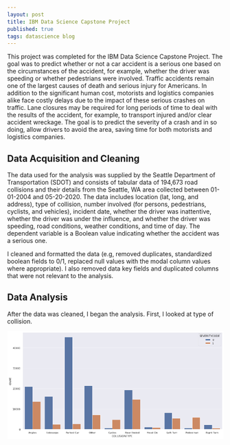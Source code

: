 ```yaml
---
layout: post
title: IBM Data Science Capstone Project
published: true
tags: datascience blog
---
```


This project was completed for the IBM Data Science Capstone Project. The goal was to predict whether or not a car accident is a serious one based on the circumstances of the accident, for example, whether the driver was speeding or whether pedestrians were involved. Traffic accidents remain one of the largest causes of death and serious injury for Americans. In addition to the significant human cost, motorists and logistics companies alike face costly delays due to the impact of these serious crashes on traffic. Lane closures may be required for long periods of time to deal with the results of the accident, for example, to transport injured and/or clear accident wreckage. The goal is to predict the severity of a crash and in so doing, allow drivers to avoid the area, saving time for both motorists and logistics companies.  

## Data Acquisition and Cleaning  

The data used for the analysis was supplied by the Seattle Department of Transportation (SDOT) and consists of tabular data of 194,673 road collisions and their details from the Seattle, WA area collected between 01-01-2004 and 05-20-2020. The data includes location (lat, long, and address), type of collision, number involved (for persons, pedestrians, cyclists, and vehicles), incident date, whether the driver was inattentive, whether the driver was under the influence, and whether the driver was speeding, road conditions, weather conditions, and time of day. The dependent variable is a Boolean value indicating whether the accident was a serious one. 

I cleaned and formatted the data (e.g, removed duplicates, standardized boolean fields to 0/1, replaced null values with the modal column values where appropriate). I also removed data key fields and duplicated columns that were not relevant to the analysis.  

## Data Analysis  

After the data was cleaned, I began the analysis. First, I looked at type of collision.  

![_config.yml](../images/crashseveritybytype.png)  
